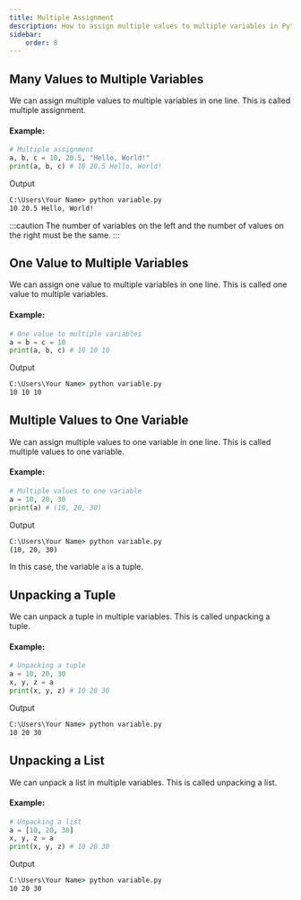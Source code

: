 ```yaml
---
title: Multiple Assignment
description: How to assign multiple values to multiple variables in Python. Learn about multiple assignment, one value to multiple variables, multiple values to one variable, and unpacking a tuple or list.
sidebar: 
    order: 8
---
```


## Many Values to Multiple Variables
We can assign multiple values to multiple variables in one line. This is called multiple assignment.

#### Example:
```python title="variable.py" showLineNumbers{1} {2,3,4}
# Multiple assignment
a, b, c = 10, 20.5, "Hello, World!"
print(a, b, c) # 10 20.5 Hello, World!
```

Output

```cmd title="command" showLineNumbers{1} {2-4}
C:\Users\Your Name> python variable.py
10 20.5 Hello, World!
```

:::caution
The number of variables on the left and the number of values on the right must be the same.
:::

## One Value to Multiple Variables
We can assign one value to multiple variables in one line. This is called one value to multiple variables.

#### Example:
```python title="variable.py" showLineNumbers{1} {2}
# One value to multiple variables
a = b = c = 10
print(a, b, c) # 10 10 10
```

Output

```cmd title="command" showLineNumbers{1} {2-4}
C:\Users\Your Name> python variable.py
10 10 10
```

## Multiple Values to One Variable
We can assign multiple values to one variable in one line. This is called multiple values to one variable.

#### Example:
```python title="variable.py" showLineNumbers{1} {2}
# Multiple values to one variable
a = 10, 20, 30
print(a) # (10, 20, 30)
```

Output

```cmd title="command" showLineNumbers{1} {2-4}
C:\Users\Your Name> python variable.py
(10, 20, 30)
```

In this case, the variable `a` is a tuple.

## Unpacking a Tuple
We can unpack a tuple in multiple variables. This is called unpacking a tuple.

#### Example:
```python title="variable.py" showLineNumbers{1} {3}
# Unpacking a tuple
a = 10, 20, 30
x, y, z = a
print(x, y, z) # 10 20 30
```

Output

```cmd title="command" showLineNumbers{1} {2-4}
C:\Users\Your Name> python variable.py
10 20 30
```

## Unpacking a List
We can unpack a list in multiple variables. This is called unpacking a list.

#### Example:
```python title="variable.py" showLineNumbers{1} {3}
# Unpacking a list
a = [10, 20, 30]
x, y, z = a
print(x, y, z) # 10 20 30
```

Output

```cmd title="command" showLineNumbers{1} {2-4}
C:\Users\Your Name> python variable.py
10 20 30
```